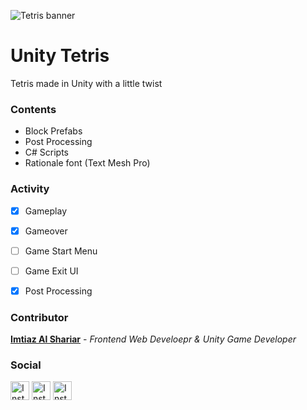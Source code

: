 ![Tetris banner](https://i.ibb.co/0mPf7jY/gitrepo-image.jpg)

# Unity Tetris
Tetris made in Unity with a little twist



### Contents
- Block Prefabs
- Post Processing
- C# Scripts
- Rationale font (Text Mesh Pro)



### Activity
- [x] Gameplay
- [x] Gameover
- [ ] Game Start Menu
- [ ] Game Exit UI
- [x] Post Processing




### Contributor
[**Imtiaz Al Shariar**](https://www.shariars.com) - _Frontend Web Develoepr & Unity Game Developer_


### Social
 [<img src="https://upload.wikimedia.org/wikipedia/commons/thumb/e/e7/Instagram_logo_2016.svg/768px-Instagram_logo_2016.svg.png" alt="Instagram" width="30"/>](https://www.instagram.com/shariarsensei/) 
 [<img src="https://upload.wikimedia.org/wikipedia/commons/thumb/c/ca/LinkedIn_logo_initials.png/800px-LinkedIn_logo_initials.png" alt="Instagram" width="30"/>](https://www.linkedin.com/in/shariarsensei/) 
 [<img src="https://upload.wikimedia.org/wikipedia/commons/thumb/4/4f/Twitter-logo.svg/292px-Twitter-logo.svg.png" alt="Instagram" width="30"/>](https://twitter.com/shariarsensei) 
